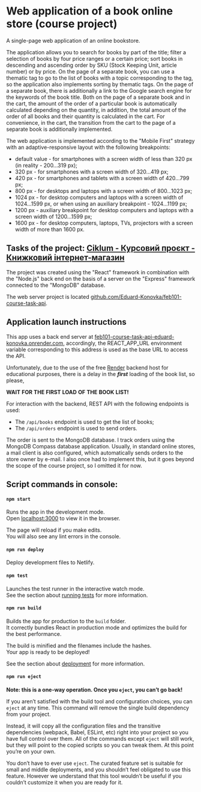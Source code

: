 # Web application of a book online store (course project)

A single-page web application of an online bookstore.

The application allows you to search for books by part of the title; filter a
selection of books by four price ranges or a certain price; sort books in
descending and ascending order by SKU (Stock Keeping Unit, article number) or by
price. On the page of a separate book, you can use a thematic tag to go to the
list of books with a topic corresponding to the tag, so the application also
implements sorting by thematic tags. On the page of a separate book, there is
additionally a link to the Google search engine for the keywords of the book
title. Both on the page of a separate book and in the cart, the amount of the
order of a particular book is automatically calculated depending on the
quantity, in addition, the total amount of the order of all books and their
quantity is calculated in the cart. For convenience, in the cart, the transition
from the cart to the page of a separate book is additionally implemented.

The web application is implemented according to the "Mobile First" strategy with
an adaptive-responsive layout with the following breakpoints:

- default value - for smartphones with a screen width of less than 320 px (in
  reality - 200...319 px);
- 320 px - for smartphones with a screen width of 320...419 px;
- 420 px - for smartphones and tablets with a screen width of 420...799 px;
- 800 px - for desktops and laptops with a screen width of 800...1023 px;
- 1024 px - for desktop computers and laptops with a screen width of 1024...1599
  px, or when using an auxiliary breakpoint - 1024...1199 px;
- 1200 px - auxiliary breakpoint for desktop computers and laptops with a screen
  width of 1200...1599 px;
- 1600 px - for desktop computers, laptops, TVs, projectors with a screen width
  of more than 1600 px.

## Tasks of the project: [Ciklum - Курсовий проєкт - Книжковий інтернет-магазин](https://github.com/Eduard-Konovka/feb101-course-task/blob/main/Ciklum_%D0%9A%D1%83%D1%80%D1%81%D0%BE%D0%B2%D0%B8%D0%B9_%D0%BF%D1%80%D0%BE%D1%94%D0%BA%D1%82__%D0%9A%D0%BD%D0%B8%D0%B6%D0%BA%D0%BE%D0%B2%D0%B8%D0%B9_%D1%96%D0%BD%D1%82%D0%B5%D1%80%D0%BD%D0%B5%D1%82-%D0%BC%D0%B0%D0%B3%D0%B0%D0%B7%D0%B8%D0%BD_.pdf)

The project was created using the "React" framework in combination with the
"Node.js" back end on the basis of a server on the "Express" framework connected
to the "MongoDB" database.

The web server project is located
[github.com/Eduard-Konovka/feb101-course-task-api](https://github.com/Eduard-Konovka/feb101-course-task-api).

## Application launch instructions

This app uses a back end server at
[feb101-course-task-api-eduard-konovka.onrender.com](https://feb101-course-task-api-eduard-konovka.onrender.com),
accordingly, the REACT_APP_URL environment variable corresponding to this
address is used as the base URL to access the API.

Unfortunately, due to the use of the free [Render](render.com) backend host for
educational purposes, there is a delay in the **_first_** loading of the book
list, so please,

**WAIT** **FOR** **THE** **FIRST** **LOAD** **OF** **THE** **BOOK** **LIST!**

For interaction with the backend, REST API with the following endpoints is used:

- The `/api/books` endpoint is used to get the list of books;
- The `/api/orders` endpoint is used to send orders.

The order is sent to the MongoDB database. I track orders using the MongoDB
Compass database application. Usually, in standard online stores, a mail client
is also configured, which automatically sends orders to the store owner by
e-mail. I also once had to implement this, but it goes beyond the scope of the
course project, so I omitted it for now.

## Script commands in console:

#### `npm start`

Runs the app in the development mode.\
Open [localhost:3000](http://localhost:3000) to view it in the browser.

The page will reload if you make edits.\
You will also see any lint errors in the console.

#### `npm run deploy`

Deploy development files to Netlify.

#### `npm test`

Launches the test runner in the interactive watch mode.\
See the section about [running tests](https://facebook.github.io/create-react-app/docs/running-tests)
for more information.

#### `npm run build`

Builds the app for production to the `build` folder.\
It correctly bundles React in production mode and optimizes the build for the best
performance.

The build is minified and the filenames include the hashes.\
Your app is ready to be deployed!

See the section about
[deployment](https://facebook.github.io/create-react-app/docs/deployment) for
more information.

#### `npm run eject`

**Note: this is a one-way operation. Once you `eject`, you can’t go back!**

If you aren’t satisfied with the build tool and configuration choices, you can
`eject` at any time. This command will remove the single build dependency from
your project.

Instead, it will copy all the configuration files and the transitive
dependencies (webpack, Babel, ESLint, etc) right into your project so you have
full control over them. All of the commands except `eject` will still work, but
they will point to the copied scripts so you can tweak them. At this point
you’re on your own.

You don’t have to ever use `eject`. The curated feature set is suitable for
small and middle deployments, and you shouldn’t feel obligated to use this
feature. However we understand that this tool wouldn’t be useful if you couldn’t
customize it when you are ready for it.
